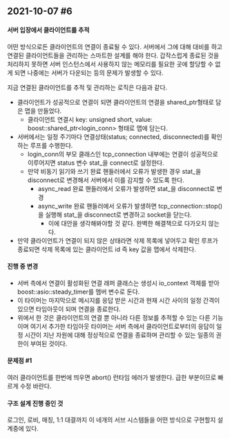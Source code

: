 ## 2021-10-07 #6

#### 서버 입장에서 클라이언트를 추적

어떤 방식으로든 클라이언트의 연결이 종료될 수 있다. 서버에서 그에 대해 대비를 하고 연결된 클라이언트들을 관리하는 스마트한 설계를 해야 한다. 갑작스럽게 종료된 것을 처리하지 못하면 서버 인스턴스에서 사용하지 않는 메모리를 필요한 곳에 할당할 수 없게 되면 나중에는 서버가 다운되는 등의 문제가 발생할 수 있다.

지금 연결된 클라이언트를 추적 및 관리하는 로직은 다음과 같다.

- 클라이언트가 성공적으로 연결이 되면 클라이언트의 연결을 shared_ptr형태로 담은 맵을 만들었다.
  - 클라이언트 연결시 key: unsigned short, value: boost::shared_ptr<login_conn> 형태로 맵에 담는다.
- 서버에서는 일정 주기마다 연결상태(status; connected, disconnected)를 확인하는 루프를 수행한다. 
  - login_conn의 부모 클래스인 tcp_connection 내부에는 연결이 성공적으로 이루어지면 status 변수 stat_을 connect로 설정한다.
  - 만약 비동기 읽기와 쓰기 완료 핸들러에서 오류가 발생한 경우 stat_을 disconnect로 변경해서 서버에서 이를 감지할 수 있도록 한다.
    - async_read 완료 핸들러에서 오류가 발생하면 stat_을 disconnect로 변경
    - async_write 완료 핸들러에서 오류가 발생하면 tcp_connection::stop()을 실행해 stat_을 disconnect로 변경하고 socket을 닫는다.
      - 이에 대안을 생각해봐야할 것 같다. 완벽한 해결책으로 다가오지 않는다.
- 만약 클라이언트가 연결이 되지 않은 상태라면 삭제 목록에 넣어두고 확인 루프가 종료되면 삭제 목록에 있는 클라이언트 id 즉 key 값을 맵에서 삭제한다. 

#### 진행 중 변경

- 서버 측에서 연결이 활성화된 연결 래퍼 클래스는 생성시 io_context 객체를 받아 boost::asio::steady_timer를 멤버 변수로 둔다. 
- 이 타이머는 마지막으로 메시지를 응답 받은 시간과 현재 시간 사이의 일정 간격이 있으면 타임아웃이 되며 연결을 종료한다.
- 위에서 한 것은 클라이언트의 연결 뿐 아니라 다른 정보를 추적할 수 있는 다른 기능이며 여기서 추가한 타임아웃 타이머는 서버 측에서 클라이언트로부터의 응답이 일정 시간이 지난 자원에 대해 정상적으로 연결을 종료하며 관리할 수 있는 일종의 권한이 부여된 것이다.

#### 문제점 #1

여러 클라이언트를 한번에 띄우면 abort() 런타임 에러가 발생한다. 급한 부분이므로 빠르게 수정 바란다.

#### 구조 설계 진행 중인 것

로그인, 로비, 매칭, 1:1 대결까지 이 네개의 서브 시스템들을 어떤 방식으로 구현할지 설계중에 있다.
